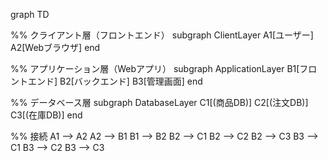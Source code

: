 graph TD

%% クライアント層（フロントエンド）
subgraph ClientLayer
  A1[ユーザー]
  A2[Webブラウザ]
end

%% アプリケーション層（Webアプリ）
subgraph ApplicationLayer
  B1[フロントエンド]
  B2[バックエンド]
  B3[管理画面]
end

%% データベース層
subgraph DatabaseLayer
  C1[(商品DB)]
  C2[(注文DB)]
  C3[(在庫DB)]
end

%% 接続
A1 --> A2
A2 --> B1
B1 --> B2
B2 --> C1
B2 --> C2
B2 --> C3
B3 --> C1
B3 --> C2
B3 --> C3
